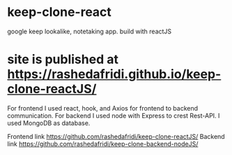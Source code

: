 # keep-clone-react
google keep lookalike, notetaking app. build with reactJS

# site is published at https://rashedafridi.github.io/keep-clone-reactJS/

For frontend I used react, hook, and Axios for frontend to backend communication.
For backend I used node with Express to crest Rest-API.
I used MongoDB as database.

Frontend link https://github.com/rashedafridi/keep-clone-reactJS/
Backend link https://github.com/rashedafridi/keep-clone-backend-nodeJS/
